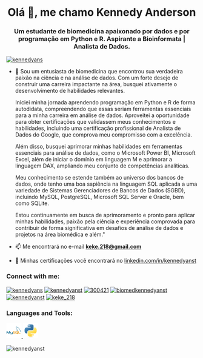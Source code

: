 <h1 align="center">Olá 👋, me chamo Kennedy Anderson</h1>
<h3 align="center">Um estudante de biomedicina apaixonado por dados e por programação em Python e R. Aspirante a Bioinformata | Analista de Dados.</h3>

<p align="left"> <a href="https://twitter.com/kennedyans" target="blank"><img src="https://img.shields.io/twitter/follow/kennedyans?logo=twitter&style=for-the-badge" alt="kennedyans" /></a> </p>

- 🌱 Sou um entusiasta de biomedicina que encontrou sua verdadeira paixão na ciência e na análise de dados. Com um forte desejo de construir uma carreira impactante na área, busquei ativamente o desenvolvimento de habilidades relevantes.

  Iniciei minha jornada aprendendo programação em Python e R de forma autodidata, compreendendo que essas seriam ferramentas essenciais para a minha carreira em análise de dados. Aproveitei a oportunidade para obter certificações que validassem meus conhecimentos e habilidades, incluindo uma certificação profissional de Analista de Dados do Google, que comprova meu compromisso com a excelência.
  
  Além disso, busquei aprimorar minhas habilidades em ferramentas essenciais para análise de dados, como o Microsoft Power BI, Microsoft Excel, além de iniciar o domínio em linguagem M e aprimorar a linguagem DAX, ampliando meu conjunto de competências analíticas.
  
  Meu conhecimento se estende também ao universo dos bancos de dados, onde tenho uma boa sapiência na linguagem SQL aplicada a uma variedade de Sistemas Gerenciadores de Bancos de Dados (SGBD), incluindo MySQL, PostgreSQL, Microsoft SQL Server e Oracle, bem como SQLite.
  
  Estou continuamente em busca de aprimoramento e pronto para aplicar minhas habilidades, paixão pela ciência e experiência comprovada para contribuir de forma significativa em desafios de análise de dados e projetos na área biomédica e além."

- 📫 Me encontrará no e-mail **keke.218@gmail.com**

- 📄 Minhas certificações você encontrará no [linkedin.com/in/kennedyanst](linkedin.com/in/kennedyanst)

<h3 align="left">Connect with me:</h3>
<p align="left">
<a href="https://twitter.com/kennedyans" target="blank"><img align="center" src="https://raw.githubusercontent.com/rahuldkjain/github-profile-readme-generator/master/src/images/icons/Social/twitter.svg" alt="kennedyans" height="30" width="40" /></a>
<a href="https://linkedin.com/in/kennedyanst" target="blank"><img align="center" src="https://raw.githubusercontent.com/rahuldkjain/github-profile-readme-generator/master/src/images/icons/Social/linked-in-alt.svg" alt="kennedyanst" height="30" width="40" /></a>
<a href="https://stackoverflow.com/users/300421" target="blank"><img align="center" src="https://raw.githubusercontent.com/rahuldkjain/github-profile-readme-generator/master/src/images/icons/Social/stack-overflow.svg" alt="300421" height="30" width="40" /></a>
<a href="https://kaggle.com/biomedkennedyanst" target="blank"><img align="center" src="https://raw.githubusercontent.com/rahuldkjain/github-profile-readme-generator/master/src/images/icons/Social/kaggle.svg" alt="biomedkennedyanst" height="30" width="40" /></a>
<a href="https://instagram.com/kennedyanst" target="blank"><img align="center" src="https://raw.githubusercontent.com/rahuldkjain/github-profile-readme-generator/master/src/images/icons/Social/instagram.svg" alt="kennedyanst" height="30" width="40" /></a>
<a href="https://www.hackerrank.com/keke_218" target="blank"><img align="center" src="https://raw.githubusercontent.com/rahuldkjain/github-profile-readme-generator/master/src/images/icons/Social/hackerrank.svg" alt="keke_218" height="30" width="40" /></a>
</p>

<h3 align="left">Languages and Tools:</h3>
<p align="left"> <a href="https://www.mysql.com/" target="_blank" rel="noreferrer"> <img src="https://raw.githubusercontent.com/devicons/devicon/master/icons/mysql/mysql-original-wordmark.svg" alt="mysql" width="40" height="40"/> </a> <a href="https://www.python.org" target="_blank" rel="noreferrer"> <img src="https://raw.githubusercontent.com/devicons/devicon/master/icons/python/python-original.svg" alt="python" width="40" height="40"/> </a> </p>

<p><img align="center" src="https://github-readme-stats.vercel.app/api/top-langs?username=kennedyanst&show_icons=true&locale=en&layout=compact" alt="kennedyanst" /></p>



<!---

- 👋 Hi, I’m @kennedyanst
- 👀 I’m interested in ...
- 🌱 I’m currently learning ...
- 💞️ I’m looking to collaborate on ...
- 📫 How to reach me ...


kennedyanst/kennedyanst is a ✨ special ✨ repository because its `README.md` (this file) appears on your GitHub profile.
You can click the Preview link to take a look at your changes.
--->
